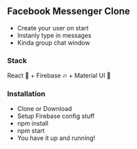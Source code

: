 ## Facebook Messenger Clone

- Create your user on start
- Instanly type in messages
- Kinda group chat window

### Stack

React 🌵 + Firebase 🔥 + Material UI 🧰

### Installation

- Clone or Download
- Setup Firebase config stuff
- npm install
- npm start
- You have it up and running!